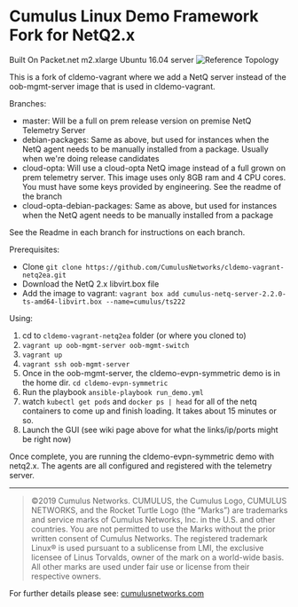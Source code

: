 # Cumulus Linux Demo Framework Fork for NetQ2.x 
Built On Packet.net m2.xlarge Ubuntu 16.04 server
![Reference Topology](./documentation/cldemo_topology.png "Reference Topology")

This is a fork of cldemo-vagrant where we add a NetQ server instead of the oob-mgmt-server image that is used in cldemo-vagrant.

Branches:  
* master: Will be a full on prem release version on premise NetQ Telemetry Server   
* debian-packages: Same as above, but used for instances when the NetQ agent needs to be manually installed from a package. Usually when we're doing release candidates  
* cloud-opta: Will use a cloud-opta NetQ image instead of a full grown on prem telemetry server. This image uses only 8GB ram and 4 CPU cores. You must have some keys provided by engineering. See the readme of the branch  
* cloud-opta-debian-packages: Same as above, but used for instances when the NetQ agent needs to be manually installed from a package  

See the Readme in each branch for instructions on each branch.

Prerequisites:
* Clone `git clone https://github.com/CumulusNetworks/cldemo-vagrant-netq2ea.git`
* Download the NetQ 2.x libvirt.box file
* Add the image to vagrant: `vagrant box add cumulus-netq-server-2.2.0-ts-amd64-libvirt.box --name=cumulus/ts222`

Using:
1) cd to `cldemo-vagrant-netq2ea` folder (or where you cloned to) 
2) `vagrant up oob-mgmt-server oob-mgmt-switch`
3) `vagrant up`
4) `vagrant ssh oob-mgmt-server`
5) Once in the oob-mgmt-server, the cldemo-evpn-symmetric demo is in the home dir. `cd cldemo-evpn-symmetric`
6) Run the playbook `ansible-playbook run_demo.yml`
7) watch `kubectl get pods` and `docker ps | head` for all of the netq containers to come up and finish loading. It takes about 15 minutes or so.
8) Launch the GUI (see wiki page above for what the links/ip/ports might be right now)

Once complete, you are running the cldemo-evpn-symmetric demo with netq2.x. The agents are all configured and registered with the telemetry server.  


---

>©2019 Cumulus Networks. CUMULUS, the Cumulus Logo, CUMULUS NETWORKS, and the Rocket Turtle Logo 
(the “Marks”) are trademarks and service marks of Cumulus Networks, Inc. in the U.S. and other 
countries. You are not permitted to use the Marks without the prior written consent of Cumulus 
Networks. The registered trademark Linux® is used pursuant to a sublicense from LMI, the exclusive 
licensee of Linus Torvalds, owner of the mark on a world-wide basis. All other marks are used under 
fair use or license from their respective owners.

For further details please see: [cumulusnetworks.com](http://www.cumulusnetworks.com)
